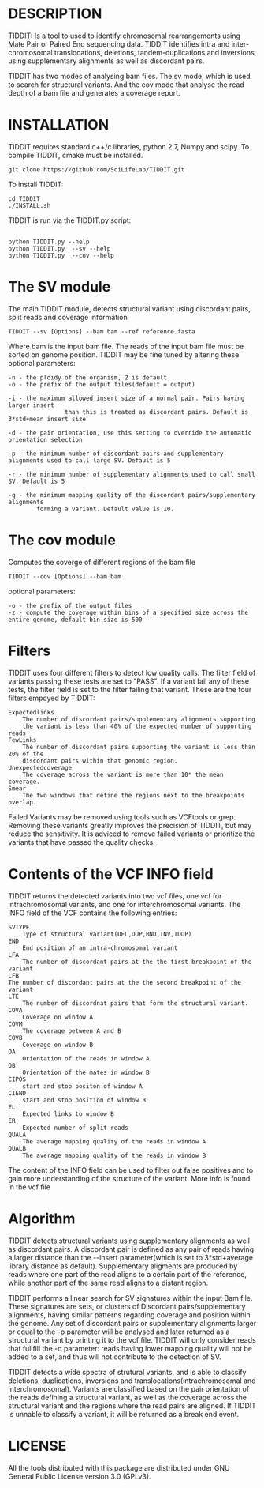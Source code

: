 DESCRIPTION
==============
TIDDIT: Is a tool to used to identify  chromosomal rearrangements using Mate Pair or Paired End sequencing data. TIDDIT identifies intra and inter-chromosomal translocations, deletions, tandem-duplications and inversions, using supplementary alignments as well as discordant pairs. 

TIDDIT has two modes of analysing bam files. The sv mode, which is used to search for structural variants. And the cov mode that analyse the read depth of a bam file and generates a coverage report.


INSTALLATION
==============
TIDDIT requires standard c++/c libraries, python 2.7, Numpy and scipy. To compile TIDDIT, cmake must be installed. 


```
git clone https://github.com/SciLifeLab/TIDDIT.git
```

To install TIDDIT:
```
cd TIDDIT
./INSTALL.sh
```

TIDDIT is run via the TIDDIT.py script:
```

python TIDDIT.py --help
python TIDDIT.py  --sv --help
python TIDDIT.py  --cov --help
```

The SV module
=============
The main TIDDIT module, detects structural variant using discordant pairs, split reads and coverage information

    TIDDIT --sv [Options] --bam bam --ref reference.fasta

Where bam is the input bam file. The reads of the input bam file must be sorted on genome position.
TIDDIT may be fine tuned by altering these optional parameters:

    -n - the ploidy of the organism, 2 is default
    -o - the prefix of the output files(default = output)
        
    -i - the maximum allowed insert size of a normal pair. Pairs having larger insert 
                    than this is treated as discordant pairs. Default is 3*std+mean insert size
                        
    -d - the pair orientation, use this setting to override the automatic orientation selection
            
    -p - the minimum number of discordant pairs and supplementary alignments used to call large SV. Default is 5
    
    -r - the minimum number of supplementary alignments used to call small SV. Default is 5
            
    -q - the minimum mapping quality of the discordant pairs/supplementary alignments 
            forming a variant. Default value is 10.
                                        

The cov module
==============
Computes the coverge of different regions of the bam file

    TIDDIT --cov [Options] --bam bam
    
optional parameters:

    -o - the prefix of the output files
    -z - compute the coverage within bins of a specified size across the entire genome, default bin size is 500

Filters
=============
TIDDIT uses four different filters to detect low quality calls. The filter field of variants passing these tests are set to "PASS". If a variant fail any of these tests, the filter field is set to the filter failing that variant. These are the four filters empoyed by TIDDIT:

    Expectedlinks
        The number of discordant pairs/supplementary alignments supporting
        the variant is less than 40% of the expected number of supporting reads
    FewLinks
        The number of discordant pairs supporting the variant is less than 20% of the 
        discordant pairs within that genomic region.
    Unexpectedcoverage
        The coverage across the variant is more than 10* the mean coverage.
    Smear
        The two windows that define the regions next to the breakpoints overlap.

Failed Variants may be removed using tools such as VCFtools or grep. Removing these variants greatly improves the precision of TIDDIT, but may reduce the sensitivity. It is adviced to remove failed variants or prioritize the variants that have passed the quality checks.

Contents of the VCF INFO field
=============
TIDDIT returns the detected variants into two vcf files, one vcf for intrachromosomal variants, and one for interchromosomal variants. The INFO field of the VCF contains the following entries:

    SVTYPE
        Type of structural variant(DEL,DUP,BND,INV,TDUP)
    END
        End position of an intra-chromosomal variant
    LFA
        The number of discordant pairs at the the first breakpoint of the variant
    LFB
	The number of discordant pairs at the the second breakpoint of the variant
    LTE
        The number of discordnat pairs that form the structural variant.
    COVA
        Coverage on window A
    COVM
        The coverage between A and B
    COVB
        Coverage on window B
    OA
        Orientation of the reads in window A
    OB
        Orientation of the mates in window B
    CIPOS
        start and stop positon of window A
    CIEND
        start and stop position of window B
    EL
        Expected links to window B
    ER
        Expected number of split reads
    QUALA
        The average mapping quality of the reads in window A
    QUALB
        The average mapping quality of the reads in window B

The content of the INFO field can be used to filter out false positives and to gain more understanding of the structure of the variant. More info is found in the vcf file

Algorithm
=============
TIDDIT detects structural variants using supplementary alignments as well as discordant pairs. A discordant pair is defined as any pair of reads having a larger distance than the --insert parameter(which is set to 3*std+average library distance as default). Supplementary aligments are produced by reads where one part of the read aligns to a certain part of the reference, while another part of the same read aligns to a distant region.

TIDDIT performs a linear search for SV signatures within the input Bam file. These signatures are sets, or clusters of Discordant pairs/supplementary alignments, having similar patterns regarding coverage and position within the genome.
Any set of discordant pairs or supplementary alignments larger or equal to the -p parameter will be analysed and later returned as a structural variant by printing it to the vcf file. TIDDIT will only consider reads that fullfill the -q parameter: reads having lower mapping quality will not be added to a set, and thus will not contribute to the detection of SV.

TIDDIT detects a wide spectra of strutural variants, and is able to classify deletions, duplications, inversions and translocations(intrachromosomal and interchromosomal). Variants are classified based on the pair orientation of the reads defining a structural variant, as well as the coverage across the structural variant and the regions where the read pairs are aligned. If TIDDIT is unnable to classify a variant, it will be returned as a break end event.

LICENSE
==============
All the tools distributed with this package are distributed under GNU General Public License version 3.0 (GPLv3). 



